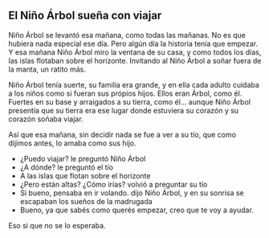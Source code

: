 ## El Niño Árbol sueña con viajar
Niño Árbol se levantó esa mañana, como todas las mañanas. No es que hubiera nada especial ese día. Pero algún día la historia tenía que empezar. Y esa mañana Niño Árbol miro la ventana de su casa, y como todos los días, las islas flotaban sobre el horizonte. Invitando al Niño Árbol a soñar fuera de la manta, un ratito más.

Niño Árbol tenía suerte, su familia era grande, y en ella cada adulto cuidaba a los niños como si fueran sus própios hijos. Ellos eran Árbol, como él. Fuertes en su base y arraigados a su tierra, como él... aunque Niño Árbol presentía que su tierra era ese lugar donde estuviera su corazón y su corazón soñaba viajar.

Así que esa mañana, sin decidir nada se fue a ver a su tío, que como dijimos antes, lo amaba como sus hijo.
  
  - ¿Puedo viajar? le preguntó Niño Árbol
  - ¿A dónde? le preguntó el tío
  - A las islas que flotan sobre el horizonte
  - ¿Pero están altas? ¿Cómo irías? volvió a preguntar su tío
  - Si bueno, pensaba en ir volando. dijo Niño Árbol, y en su sonrisa se escapaban los sueños de la madrugada
  - Bueno, ya que sabés como querés empezar, creo que te voy a ayudar.

Eso si que no se lo esperaba.